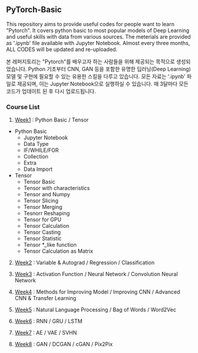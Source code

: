 ## PyTorch-Basic

This repository aims to provide useful codes for people want to learn "Pytorch". It covers python basic to most popular models of Deep Learning and useful skills with data from various sources. The meterials are provided as '.ipynb' file available with Jupyter Notebook. Almost every three months, ALL CODES will be updated and re-uploaded.

본 레퍼지토리는 "Pytorch"를 배우고자 하는 사람들을 위해 제공되는 목적으로 생성되었습니다. Python 기초부터 CNN, GAN 등을 포함한 유명한 딥러닝(Deep Learning) 모델 및 구현에 필요할 수 있는 유용한 스킬을 다루고 있습니다. 모든 자료는 '.ipynb' 파일로 제공되며, 이는 Jupyter Notebook으로 실행하실 수 있습니다. 매 3달마다 모든 코드가 업데이트 된 후 다시 업로드됩니다.

### Course List  
1. [Week1](Week1) : Python Basic / Tensor
- Python Basic
	- Jupyter Notebook
	- Data Type
	- IF/WHILE/FOR
	- Collection
	- Extra
	- Data Import
- Tensor
	- Tensor Basic
	- Tensor with characteristics
	- Tensor and Numpy
	- Tensor Slicing
	- Tensor Merging
	- Tesnorr Reshaping
	- Tensor for GPU
	- Tensor Calculation
	- Tensor Casting
	- Tensor Statistic
	- Tensor *_like function
	- Tensor Calculation as Matrix


2. [Week2](Week2) : Variable & Autograd / Regression / Classification

3. [Week3](Week3) : Activation Function / Neural Network / Convolution Neural Network

4. [Week4](Week4) : Methods for Improving Model / Improving CNN / Advanced CNN & Transfer Learning

5. [Week5](Week5) : Natural Language Processing / Bag of Words / Word2Vec

6. [Week6](Week6) : RNN / GRU / LSTM

7. [Week7](Week7) : AE / VAE / SVHN

8. [Week8](Week8) : GAN / DCGAN / cGAN / Pix2Pix